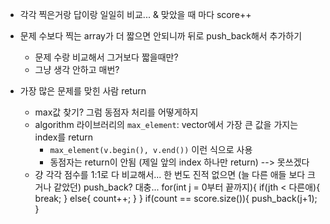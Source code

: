 - 각각 찍은거랑 답이랑 일일히 비교... & 맞았을 때 마다 score++

- 문제 수보다 찍는 array가 더 짧으면 안되니까 뒤로 push_back해서 추가하기
    - 문제 수랑 비교해서 그거보다 짧을때만?
    - 그냥 생각 안하고 매번?

- 가장 많은 문제를 맞힌 사람 return
    - max값 찾기? 그럼 동점자 처리를 어떻게하지
    - algorithm 라이브러리의 `max_element`: vector에서 가장 큰 값을 가지는 index를 return
        - `max_element(v.begin(), v.end())` 이런 식으로 사용
        - 동점자는 return이 안됨 (제일 앞의 index 하나만 return) --> 못쓰겠다
    - 걍 각각 점수를 1:1로 다 비교해서... 한 번도 진적 없으면 (늘 다른 애들 보다 크거나 같았던) push_back?
    대충...
    for(int j = 0부터 끝까지){
        if(jth < 다른애){
            break;
        }
        else{
            count++;
        }
    }
    if(count == score.size()){
        push_back(j+1);
    }
